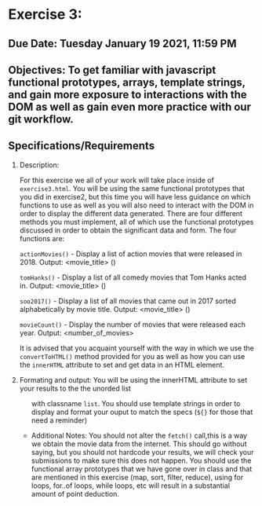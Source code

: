 # Exercise 3:

## Due Date: Tuesday January 19 2021, 11:59 PM

## Objectives: To get familiar with javascript functional prototypes, arrays, template strings, and gain more exposure to interactions with the DOM as well as gain even more practice with our git workflow.

## Specifications/Requirements

1. Description:
   
   For this exercise we all of your work will take place inside of `exercise3.html`. You will be using the same functional prototypes that you did in exercise2, but this time you will have less guidance on which functions to use as well as you will also need to interact with the DOM in order to display the different data generated. There are four different methods you must implement, all of which use the functional prototypes discussed in order to obtain the significant data and form. The four functions are:

   `actionMovies()` - Display a list of action movies that were released in 2018. Output: <movie_title> (<year>)

   `tomHanks()` - Display a list of all comedy movies that Tom Hanks acted in. Output: <movie_title> (<year>)

   `soo2017()` - Display a list of all movies that came out in 2017 sorted alphabetically by movie title. Output: <movie_title> (<year>)

   `movieCount()` - Display the number of movies that were released each year. Output: <number_of_movies>

   It is advised that you acquaint yourself with the way in which we use the `convertToHTML()` method provided for you as well as how you can use the `innerHTML` attribute to set and get data in an HTML element.

2. Formating and output:
   You will be using the innerHTML attribute to set your results to the the unorded list <ul> with classname `list`. You should use template strings in order to display and format your ouput to match the specs (`${}` for those that need a reminder)

3. Additional Notes:
   You should not alter the `fetch()` call,this is a way we obtain the movie data from the internet. This should go without saying, but you should not hardcode your results, we will check your submissions to make sure this does not happen. You should use the functional array prototypes that we have gone over in class and that are mentioned in this exercise (map, sort, filter, reduce), using for loops, for..of loops, while loops, etc will result in a substantial amount of point deduction.
